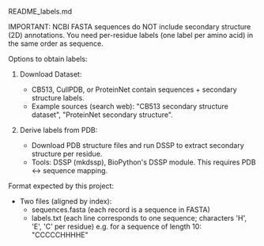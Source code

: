 README_labels.md

IMPORTANT:
NCBI FASTA sequences do NOT include secondary structure (2D) annotations.
You need per-residue labels (one label per amino acid) in the same order as sequence.

Options to obtain labels:
1) Download Dataset:
   - CB513, CullPDB, or ProteinNet contain sequences + secondary structure labels.
   - Example sources (search web): "CB513 secondary structure dataset", "ProteinNet secondary structure".

2) Derive labels from PDB:
   - Download PDB structure files and run DSSP to extract secondary structure per residue.
   - Tools: DSSP (mkdssp), BioPython's DSSP module. This requires PDB <-> sequence mapping.

Format expected by this project:
- Two files (aligned by index):
  - sequences.fasta  (each record is a sequence in FASTA)
  - labels.txt       (each line corresponds to one sequence; characters 'H', 'E', 'C' per residue)
    e.g. for a sequence of length 10: "CCCCCHHHHE"
